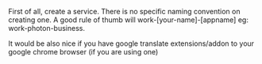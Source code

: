 First of all, create a service. There is no specific naming convention on creating one. A good rule of thumb will work-[your-name]-[appname] eg: work-photon-business.

It would be also nice if you have google translate extensions/addon to your google chrome browser (if you are using one)